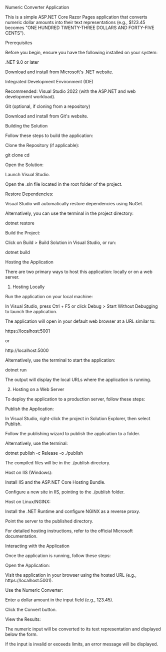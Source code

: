 Numeric Converter Application

This is a simple ASP.NET Core Razor Pages application that converts numeric dollar amounts into their text representations (e.g., $123.45 becomes "ONE HUNDRED TWENTY-THREE DOLLARS AND FORTY-FIVE CENTS").

Prerequisites

Before you begin, ensure you have the following installed on your system:

.NET 9.0 or later

Download and install from Microsoft's .NET website.

Integrated Development Environment (IDE)

Recommended: Visual Studio 2022 (with the ASP.NET and web development workload).

Git (optional, if cloning from a repository)

Download and install from Git's website.

Building the Solution

Follow these steps to build the application:

Clone the Repository (if applicable):

git clone <repository-url>
cd <repository-folder>

Open the Solution:

Launch Visual Studio.

Open the .sln file located in the root folder of the project.

Restore Dependencies:

Visual Studio will automatically restore dependencies using NuGet.

Alternatively, you can use the terminal in the project directory:

dotnet restore

Build the Project:

Click on Build > Build Solution in Visual Studio, or run:

dotnet build

Hosting the Application

There are two primary ways to host this application: locally or on a web server.

1. Hosting Locally

Run the application on your local machine:

In Visual Studio, press Ctrl + F5 or click Debug > Start Without Debugging to launch the application.

The application will open in your default web browser at a URL similar to:

https://localhost:5001

or

http://localhost:5000

Alternatively, use the terminal to start the application:

   dotnet run

The output will display the local URLs where the application is running.

2. Hosting on a Web Server

To deploy the application to a production server, follow these steps:

Publish the Application:

In Visual Studio, right-click the project in Solution Explorer, then select Publish.

Follow the publishing wizard to publish the application to a folder.

Alternatively, use the terminal:

dotnet publish -c Release -o ./publish

The compiled files will be in the ./publish directory.

Host on IIS (Windows):

Install IIS and the ASP.NET Core Hosting Bundle.

Configure a new site in IIS, pointing to the ./publish folder.

Host on Linux/NGINX:

Install the .NET Runtime and configure NGINX as a reverse proxy.

Point the server to the published directory.

For detailed hosting instructions, refer to the official Microsoft documentation.

Interacting with the Application

Once the application is running, follow these steps:

Open the Application:

Visit the application in your browser using the hosted URL (e.g., https://localhost:5001).

Use the Numeric Converter:

Enter a dollar amount in the input field (e.g., 123.45).

Click the Convert button.

View the Results:

The numeric input will be converted to its text representation and displayed below the form.

If the input is invalid or exceeds limits, an error message will be displayed.

